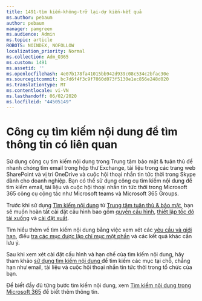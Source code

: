 ```yaml
---
title: 1491-tìm kiếm-không-trở lại-dự kiến-kết quả
ms.author: pebaum
author: pebaum
manager: pamgreen
ms.audience: Admin
ms.topic: article
ROBOTS: NOINDEX, NOFOLLOW
localization_priority: Normal
ms.collection: Adm_O365
ms.custom: 1491
ms.assetid: ''
ms.openlocfilehash: 4e07b178fa41015bb942d939c08c534c2bfac30e
ms.sourcegitcommit: bc7d6f4f3c9f7060d073f5130e1ec856e248d020
ms.translationtype: MT
ms.contentlocale: vi-VN
ms.lasthandoff: 06/02/2020
ms.locfileid: "44505149"
---
```

# <a name="content-search-tool-to-find-relevant-info"></a>Công cụ tìm kiếm nội dung để tìm thông tin có liên quan

Sử dụng công cụ tìm kiếm nội dung trong Trung tâm bảo mật & tuân thủ để nhanh chóng tìm email trong hộp thư Exchange, tài liệu trong các trang web SharePoint và vị trí OneDrive và cuộc hội thoại nhắn tin tức thời trong Skype dành cho doanh nghiệp. Bạn có thể sử dụng công cụ tìm kiếm nội dung để tìm kiếm email, tài liệu và cuộc hội thoại nhắn tin tức thời trong Microsoft 365 công cụ cộng tác như Microsoft teams và Microsoft 365 Groups.


Trước khi sử dụng [Tìm kiếm nội dung](https://sip.protection.office.com/contentsearchbeta?ContentOnly=1) từ [Trung tâm tuân thủ & bảo mật](https://sip.protection.office.com/homepage), bạn sẽ muốn hoàn tất cài đặt cấu hình bao gồm [quyền cấu hình](https://docs.microsoft.com/microsoft-365/compliance/permissions-filtering-for-content-search), [thiết lập tốc độ tải xuống](https://docs.microsoft.com/microsoft-365/compliance/increase-download-speeds-when-exporting-ediscovery-results) và [cài đặt xuất](https://docs.microsoft.com/microsoft-365/compliance/disable-reports-when-you-export-content-search-results).

Tìm hiểu thêm về tìm kiếm nội dung bằng việc xem xét các [yêu cầu và giới hạn](https://docs.microsoft.com/microsoft-365/compliance/limits-for-content-search), điều [tra các mục được lập chỉ mục một phần](https://docs.microsoft.com/microsoft-365/compliance/investigating-partially-indexed-items-in-ediscovery) và các kết quả khác cần lưu ý.

Sau khi xem xét cài đặt cấu hình và hạn chế của tìm kiếm nội dung, hãy tham khảo [sử dụng tìm kiếm nội dung </a> để tìm kiếm các mục tại chỗ, chẳng hạn như email, tài liệu và cuộc hội thoại nhắn tin tức thời trong tổ chức của bạn](https://docs.microsoft.com/microsoft-365/compliance/content-search).

Để biết đầy đủ từng bước tìm kiếm nội dung, xem [Tìm kiếm nội dung trong Microsoft 365](https://docs.microsoft.com/microsoft-365/compliance/search-for-content) để biết thêm thông tin.
